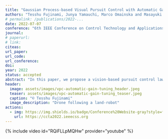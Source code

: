 ```yaml
---
title: "Gaussian Process-based Visual Pursuit Control with Automatic Gain Tuning"
authors: "Tesshu Fujinami, Junya Yamauchi, Marco Omainska and Masayuki Fujita"
# permalink: /publications/2022-...
date: 2022-07-07
conference: "6th IEEE Conference on Control Technology and Applications (CCTA)"
journal:
# paperurl:
# link:
citeas:
url_paper:
url_code:
url_conference:
doi:
year: 2022
status: accepted
abstract: "In this paper, we propose a vision-based pursuit control law with uncertainty estimates of the target motion by Gaussian process (GP) regression. We consider a situation where a robot equipped with a visual sensor pursues a target whose velocity is unknown. First, we introduce a GP-based target motion estimation. In addition, we propose an observer- based controller that automatically tunes the feedback gains by quantifying the upper bound on the uncertainty of the target motion with a GP estimate. Second, we provide the theoretical guarantee that the control error and the estimation error are uniformly ultimately bounded with high probability. Finally, we verify the effectiveness of the proposed controller via simulations and experiments."
header:
  image: assets/images/vpc-automatic-gain-tuning_header.jpeg
  teaser: assets/images/vpc-automatic-gain-tuning_teaser.jpeg
  caption: "© Tesshu Fujinami"
  image_description: "Drone following a land-robot"
actions:
  - img: https://img.shields.io/badge/Conference%20Website-gray?style=for-the-badge&logo=safari&logoColor=white
    url: https://ccta2022.ieeecss.org
---
```


{% include video id="RQiFLLpMQHw" provider="youtube" %}
